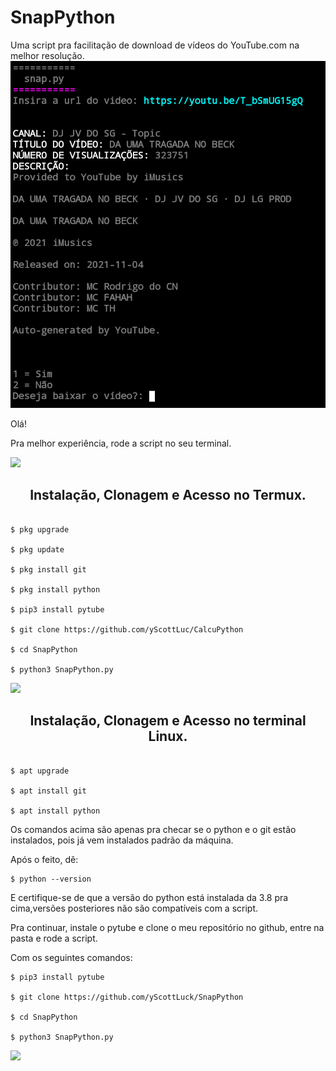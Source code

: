 # SnapPython
Uma script pra facilitação de download de vídeos do YouTube.com na melhor resolução.
![foto](https://github.com/yScottLuck/SnapPython/blob/0e6e8645bbcb1b20e31aa148266d52a69253fe20/Screenshot_2022-01-27-18-13-16-1.png)

Olá!

Pra melhor experiência, rode a script no seu terminal.

![](https://camo.githubusercontent.com/71b837571c48af3aa60a73dbc9d5936aa359d78efbfa8a6743cbbbc16b80ef4d/68747470733a2f2f63646e2e646973636f72646170702e636f6d2f6174746163686d656e74732f3830353930323039333930363630383138362f3830353931333937323533353539303932322f74656e6f722e676966)

<h2 align="center">Instalação, Clonagem e Acesso no Termux.</h2>

```

$ pkg upgrade

$ pkg update

$ pkg install git

$ pkg install python

$ pip3 install pytube

$ git clone https://github.com/yScottLuc/CalcuPython

$ cd SnapPython

$ python3 SnapPython.py

```

![](https://camo.githubusercontent.com/71b837571c48af3aa60a73dbc9d5936aa359d78efbfa8a6743cbbbc16b80ef4d/68747470733a2f2f63646e2e646973636f72646170702e636f6d2f6174746163686d656e74732f3830353930323039333930363630383138362f3830353931333937323533353539303932322f74656e6f722e676966)

<h2 align="center">Instalação, Clonagem e Acesso no terminal Linux.</h2>

```

$ apt upgrade

$ apt install git

$ apt install python
```
Os comandos acima são apenas pra checar se o python e o git estão instalados, pois já vem instalados padrão da máquina.

Após o feito, dê:
```
$ python --version
```
E certifique-se de que a versão do python está instalada da 3.8 pra cima,versões posteriores não são compatíveis com a script.

Pra continuar, instale o pytube e clone o meu repositório no github, entre na pasta e rode a script. 

Com os seguintes comandos:

```
$ pip3 install pytube

$ git clone https://github.com/yScottLuck/SnapPython

$ cd SnapPython

$ python3 SnapPython.py
```

![](https://camo.githubusercontent.com/71b837571c48af3aa60a73dbc9d5936aa359d78efbfa8a6743cbbbc16b80ef4d/68747470733a2f2f63646e2e646973636f72646170702e636f6d2f6174746163686d656e74732f3830353930323039333930363630383138362f3830353931333937323533353539303932322f74656e6f722e676966)
